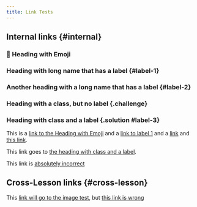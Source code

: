 ```yaml
---
title: Link Tests
---
```


## Internal links {#internal}

### :crystal_ball: Heading with Emoji

### Heading with long name that has a label {#label-1}

### Another heading with a long name that has a label {#label-2}

### Heading with a class, but no label {.challenge}

### Heading with class and a label {.solution #label-3}

This is a [link to the Heading with Emoji](#heading-with-emoji) and a [link to 
label 1](#label-1) and a [link](#label-2) and [this link](#label-2).

This link goes to [the heading with class and a label](#label-3).

This link is [absolutely incorrect](#bad-fragment)

## Cross-Lesson links {#cross-lesson}

This [link will go to the image test](image-test.html), but [this link is 
wrong](incorrect-link.html)
